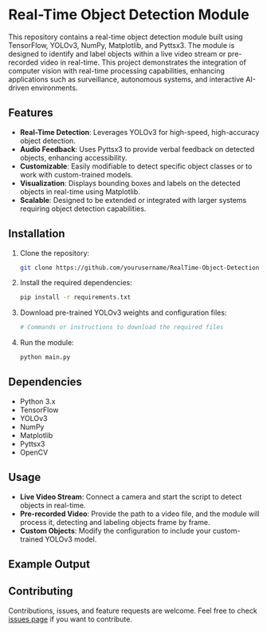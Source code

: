 # Real-Time Object Detection Module

This repository contains a real-time object detection module built using TensorFlow, YOLOv3, NumPy, Matplotlib, and Pyttsx3. The module is designed to identify and label objects within a live video stream or pre-recorded video in real-time. This project demonstrates the integration of computer vision with real-time processing capabilities, enhancing applications such as surveillance, autonomous systems, and interactive AI-driven environments.

## Features

- **Real-Time Detection**: Leverages YOLOv3 for high-speed, high-accuracy object detection.
- **Audio Feedback**: Uses Pyttsx3 to provide verbal feedback on detected objects, enhancing accessibility.
- **Customizable**: Easily modifiable to detect specific object classes or to work with custom-trained models.
- **Visualization**: Displays bounding boxes and labels on the detected objects in real-time using Matplotlib.
- **Scalable**: Designed to be extended or integrated with larger systems requiring object detection capabilities.

## Installation

1. Clone the repository:
    ```bash
    git clone https://github.com/yourusername/RealTime-Object-Detection.git
    ```
2. Install the required dependencies:
    ```bash
    pip install -r requirements.txt
    ```

3. Download pre-trained YOLOv3 weights and configuration files:
    ```bash
    # Commands or instructions to download the required files
    ```

4. Run the module:
    ```bash
    python main.py
    ```

## Dependencies

- Python 3.x
- TensorFlow
- YOLOv3
- NumPy
- Matplotlib
- Pyttsx3
- OpenCV

## Usage

- **Live Video Stream**: Connect a camera and start the script to detect objects in real-time.
- **Pre-recorded Video**: Provide the path to a video file, and the module will process it, detecting and labeling objects frame by frame.
- **Custom Objects**: Modify the configuration to include your custom-trained YOLOv3 model.

## Example Output



## Contributing

Contributions, issues, and feature requests are welcome. Feel free to check [issues page](https://github.com/yourusername/RealTime-Object-Detection/issues) if you want to contribute.


